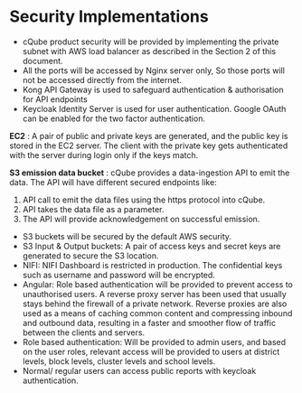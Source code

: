 # Security Implementations

* cQube product security will be provided by implementing the private subnet with AWS load balancer as described in the Section 2 of this document.    
* All the ports will be accessed by Nginx server only, So those ports will not be accessed directly from the internet.    
* Kong API Gateway is used to safeguard authentication & authorisation for API endpoints
* Keycloak Identity Server is used for user authentication. Google OAuth can  be enabled for the two factor authentication.

**EC2** : A pair of public and private keys are generated, and the public key is stored in the EC2 server. The client with the private key gets authenticated with the server during login only if the keys match.

**S3 emission data bucket** : cQube provides a data-ingestion API to emit the data. The API will have different secured endpoints like:

1. API call to emit the data files using the https protocol into cQube.
2. API takes the data file as a parameter.
3. The API will provide acknowledgement on successful emission.

* S3 buckets will be secured by the default AWS security. 
* S3 Input & Output buckets: A pair of access keys and secret keys are generated to secure the S3 location. 
* NIFI: NIFI Dashboard is restricted in production. The confidential keys such as username and password will be encrypted.
* Angular: Role based authentication will be provided to prevent access to unauthorised users. A reverse proxy server has been used that usually stays behind the firewall of a private network. Reverse proxies are also used as a means of caching common content and compressing inbound and outbound data, resulting in a faster and smoother flow of traffic between the clients and servers. 
* Role based authentication: Will be provided to admin users, and based on the user roles, relevant access will be provided to users at district levels, block levels, cluster levels and school levels.
* Normal/ regular users can access public reports with keycloak authentication.

